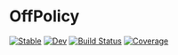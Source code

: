 # OffPolicy

[![Stable](https://img.shields.io/badge/docs-stable-blue.svg)](https://DecisionMakingAI.github.io/OffPolicy.jl/stable)
[![Dev](https://img.shields.io/badge/docs-dev-blue.svg)](https://DecisionMakingAI.github.io/OffPolicy.jl/dev)
[![Build Status](https://github.com/DecisionMakingAI/OffPolicy.jl/workflows/CI/badge.svg)](https://github.com/DecisionMakingAI/OffPolicy.jl/actions)
[![Coverage](https://codecov.io/gh/DecisionMakingAI/OffPolicy.jl/branch/master/graph/badge.svg)](https://codecov.io/gh/DecisionMakingAI/OffPolicy.jl)
